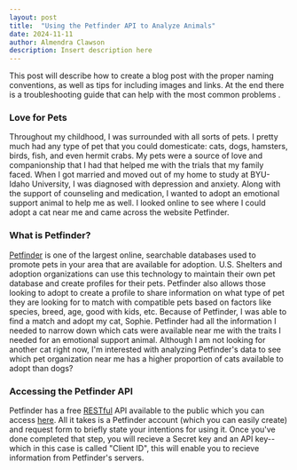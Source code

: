 ```yaml
---
layout: post
title:  "Using the Petfinder API to Analyze Animals"
date: 2024-11-11
author: Almendra Clawson
description: Insert description here
---
```


<p class="intro"><span class="dropcap">T</span>his post will describe how to create a blog post with the proper naming conventions, as well as tips for including images and links.  At the end there is a troubleshooting guide that can help with the most common problems .</p>


### Love for Pets

Throughout my childhood, I was surrounded with all sorts of pets. I pretty much had any type of pet that you could domesticate: cats, dogs, hamsters, birds, fish, and even hermit crabs. My pets were a source of love and companionship that I had that helped me with the trials that my family faced. When I got married and moved out of my home to study at BYU-Idaho University, I was diagnosed with depression and anxiety. Along with the support of counseling and medication, I wanted to adopt an emotional support animal to help me as well. I looked online to see where I could adopt a cat near me and came across the website Petfinder.

### What is Petfinder?

[Petfinder](https://www.petfinder.com/) is one of the largest online, searchable databases used to promote pets in your area that are available for adoption. U.S. Shelters and adoption organizations can use this technology to maintain their own pet database and create profiles for their pets. Petfinder also allows those looking to adopt to create a profile to share information on what type of pet they are looking for to match with compatible pets based on factors like species, breed, age, good with kids, etc. Because of Petfinder, I was able to find a match and adopt my cat, Sophie. Petfinder had all the information I needed to narrow down which cats were available near me with the traits I needed for an emotional support animal. Although I am not looking for another cat right now, I'm interested with analyzing Petfinder's data to see which pet organization near me has a higher proportion of cats available to adopt than dogs?

### Accessing the Petfinder API

Petfinder has a free [RESTful](https://www.geeksforgeeks.org/rest-api-introduction/) API available to the public which you can access [here](https://www.petfinder.com/developers/). All it takes is a Petfinder account (which you can easily create) and request form to briefly state your intentions for using it. Once you've done completed that step, you will recieve a Secret key and an API key--which in this case is called "Client ID", this will enable you to recieve information from Petfinder's servers.